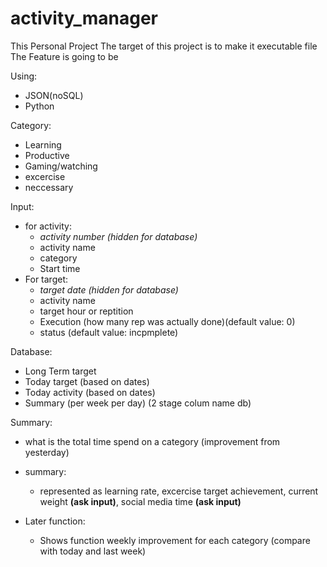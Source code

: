 # activity_manager
This Personal Project
The target of this project is to make it executable file
The Feature is going to be 

Using:
- JSON(noSQL)
- Python

Category:
 - Learning
 - Productive
 - Gaming/watching
 - excercise
 - neccessary
 
 Input:
 - for activity:
   - _activity number (hidden for database)_
   - activity name
   - category
   - Start time
 - For target:
   - _target date (hidden for database)_
   - activity name
   - target hour or reptition
   - Execution (how many rep was actually done)(default value: 0)
   - status (default value: incpmplete)
 
 Database:
 - Long Term target
 - Today target (based on dates)
 - Today activity (based on dates)
 - Summary (per week per day) (2 stage colum name db)
 
 Summary:
 - what is the total time spend on a category (improvement from yesterday)
 - summary:
   * represented as learning rate, excercise target achievement, current weight **(ask input)**, social media time **(ask input)**
 
 - Later function:
   * Shows function weekly improvement for each category (compare with today and last week)
